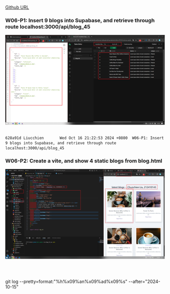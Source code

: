 [Github URL](https://github.com/Liucchien/1131-wp1-demo-45)

### W06-P1: Insert 9 blogs into Supabase, and retrieve through route localhost:3000/api/blog_45
 
![](w06-p1.png)

 
```

628a91d Liucchien       Wed Oct 16 21:22:53 2024 +0800  W06-P1: Insert 9 blogs into Supabase, and retrieve through route localhost:3000/api/blog_45

```


### W06-P2: Create a vite, and show 4 static blogs from blog.html
 
![](w06-p2.png)
 
```



```
 



git log --pretty=format:"%h%x09%an%x09%ad%x09%s" --after="2024-10-15"